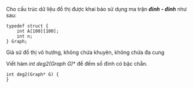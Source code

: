 Cho cấu trúc dữ liệu đồ thị được khai báo sử dụng ma trận ***đỉnh - đỉnh*** như sau:
```
typedef struct {
    int A[100][100];
    int n;
} Graph;
```
Giả sử đồ thị vô hướng, không chứa khuyên, không chứa đa cung

Viết hàm **int deg2(Graph* G)** để đếm số đỉnh có bậc chẵn.
```
int deg2(Graph* G) {
}
```
